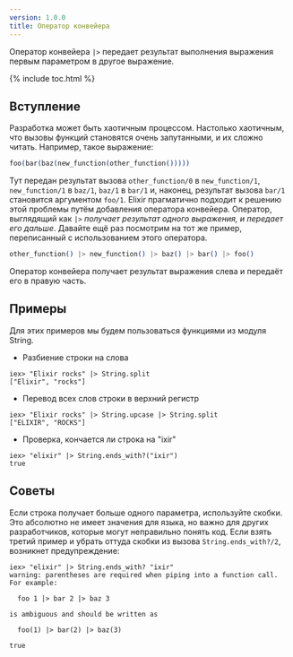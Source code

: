 ```yaml
---
version: 1.0.0
title: Оператор конвейера
---
```


Оператор конвейера `|>` передает результат выполнения выражения первым параметром в другое выражение.

{% include toc.html %}

## Вступление

Разработка может быть хаотичным процессом. Настолько хаотичным, что вызовы функций становятся очень запутанными, и их сложно читать. Например, такое выражение:

```elixir
foo(bar(baz(new_function(other_function()))))
```

Тут передан результат вызова `other_function/0` в `new_function/1`, `new_function/1` в `baz/1`, `baz/1` в `bar/1` и, наконец, результат вызова `bar/1` становится аргументом `foo/1`. Elixir прагматично подходит к решению этой проблемы путём добавления оператора конвейера. Оператор, выглядящий как `|>` *получает результат одного выражения, и передает его дальше*. Давайте ещё раз посмотрим на тот же пример, переписанный с использованием этого оператора.

```elixir
other_function() |> new_function() |> baz() |> bar() |> foo()
```

Оператор конвейера получает результат выражения слева и передаёт его в правую часть.

## Примеры

Для этих примеров мы будем пользоваться функциями из модуля String.

- Разбиение строки на слова

```shell
iex> "Elixir rocks" |> String.split
["Elixir", "rocks"]
```

- Перевод всех слов строки в верхний регистр

```shell
iex> "Elixir rocks" |> String.upcase |> String.split
["ELIXIR", "ROCKS"]
```

- Проверка, кончается ли строка на "ixir"

```shell
iex> "elixir" |> String.ends_with?("ixir")
true
```

## Советы

Если строка получает больше одного параметра, используйте скобки. Это абсолютно не имеет значения для языка, но важно для других разработчиков, которые могут неправильно понять код. Если взять третий пример и убрать оттуда скобки из вызова `String.ends_with?/2`, возникнет предупреждение:

```shell
iex> "elixir" |> String.ends_with? "ixir"
warning: parentheses are required when piping into a function call. For example:

  foo 1 |> bar 2 |> baz 3

is ambiguous and should be written as

  foo(1) |> bar(2) |> baz(3)

true
```

